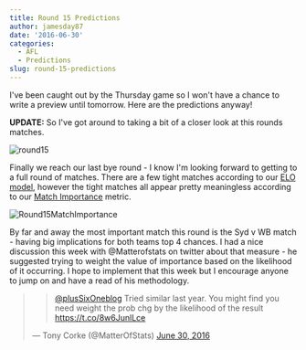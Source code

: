 ```yaml
---
title: Round 15 Predictions
author: jamesday87
date: '2016-06-30'
categories:
  - AFL
  - Predictions
slug: round-15-predictions
---
```


I've been caught out by the Thursday game so I won't have a chance to write a preview until tomorrow. Here are the predictions anyway!

**UPDATE:** So I've got around to taking a bit of a closer look at this rounds matches.

![round15](http://plussixoneblog.com/wp-content/uploads/2016/06/round15.gif)

Finally we reach our last bye round - I know I'm looking forward to getting to a full round of matches. There are a few tight matches according to our [ELO model](http://plussixoneblog.com/2016/05/23/my-elo-rating-system-explained/), however the tight matches all appear pretty meaningless according to our [Match Importance](http://plussixoneblog.com/2016/06/16/beyond-the-8-point-game-estimating-match-importance-in-the-afl/) metric.

![Round15MatchImportance](http://plussixoneblog.com/wp-content/uploads/2016/06/Round15MatchImportance.gif)

By far and away the most important match this round is the Syd v WB match - having big implications for both teams top 4 chances. I had a nice discussion this week with @Matterofstats on twitter about that measure - he suggested trying to weight the value of importance based on the likelihood of it occurring. I hope to implement that this week but I encourage anyone to jump on and have a read of his methodology.

<blockquote>

>
> [@plusSixOneblog](https://twitter.com/plusSixOneblog) Tried similar last year. You might find you need weight the prob chg by the likelihood of the result <https://t.co/8w6JunlLce>
>
>
— Tony Corke (@MatterOfStats) [June 30, 2016](https://twitter.com/MatterOfStats/status/748331931238993920)</blockquote>
